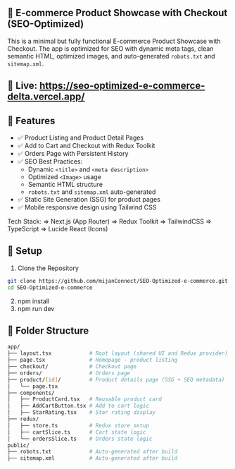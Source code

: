 
## 🚀 E-commerce Product Showcase with Checkout (SEO-Optimized)
This is a minimal but fully functional E-commerce Product Showcase with Checkout. The app is optimized for SEO with dynamic meta tags, clean semantic HTML, optimized images, and auto-generated `robots.txt` and `sitemap.xml`.

## 🚀 Live: https://seo-optimized-e-commerce-delta.vercel.app/

## 🚀 Features
- ✅ Product Listing and Product Detail Pages
- ✅ Add to Cart and Checkout with Redux Toolkit
- ✅ Orders Page with Persistent History
- ✅ SEO Best Practices:
  - Dynamic `<title>` and `<meta description>`
  - Optimized `<Image>` usage
  - Semantic HTML structure
  - `robots.txt` and `sitemap.xml` auto-generated
- ✅ Static Site Generation (SSG) for product pages
- ✅ Mobile responsive design using Tailwind CSS

Tech Stack:
=> Next.js (App Router)
=> Redux Toolkit
=> TailwindCSS
=> TypeScript
=> Lucide React (Icons)

## 🚀 Setup
1. Clone the Repository
```bash
git clone https://github.com/mijanConnect/SEO-Optimized-e-commerce.git
cd SEO-Optimized-e-commerce
```
2. npm install
3. npm run dev

## 🚀 Folder Structure
```bash
app/
├── layout.tsx            # Root layout (shared UI and Redux provider)
├── page.tsx              # Homepage - product listing
├── checkout/             # Checkout page
├── orders/               # Orders page
├── product/[id]/         # Product details page (SSG + SEO metadata)
│   └── page.tsx
├── components/
│   ├── ProductCard.tsx   # Reusable product card
│   ├── AddCartButton.tsx # Add to cart logic
│   ├── StarRating.tsx    # Star rating display
├── redux/
│   ├── store.ts          # Redux store setup
│   ├── cartSlice.ts      # Cart state logic
│   └── ordersSlice.ts    # Orders state logic
public/
├── robots.txt            # Auto-generated after build
├── sitemap.xml           # Auto-generated after build
```
